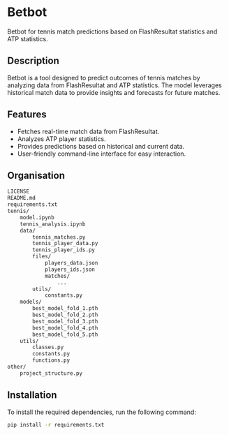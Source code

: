 # Betbot

Betbot for tennis match predictions based on FlashResultat statistics and ATP statistics.

## Description

Betbot is a tool designed to predict outcomes of tennis matches by analyzing data from FlashResultat and ATP statistics. The model leverages historical match data to provide insights and forecasts for future matches.

## Features

- Fetches real-time match data from FlashResultat.
- Analyzes ATP player statistics.
- Provides predictions based on historical and current data.
- User-friendly command-line interface for easy interaction.

## Organisation

```bash
LICENSE
README.md
requirements.txt
tennis/
    model.ipynb
    tennis_analysis.ipynb
    data/
        tennis_matches.py
        tennis_player_data.py
        tennis_player_ids.py
        files/
            players_data.json
            players_ids.json
            matches/
                ...
        utils/
            constants.py
    models/
        best_model_fold_1.pth
        best_model_fold_2.pth
        best_model_fold_3.pth
        best_model_fold_4.pth
        best_model_fold_5.pth
    utils/
        classes.py
        constants.py
        functions.py
other/
    project_structure.py
```

## Installation

To install the required dependencies, run the following command:

```bash
pip install -r requirements.txt
```